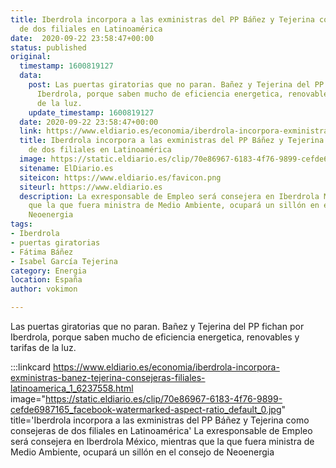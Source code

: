 ```yaml
---
title: Iberdrola incorpora a las exministras del PP Báñez y Tejerina como consejeras
  de dos filiales en Latinoamérica
date:  2020-09-22 23:58:47+00:00
status: published
original:
  timestamp: 1600819127
  data:
    post: Las puertas giratorias que no paran. Bañez y Tejerina del PP fichan por
      Iberdrola, porque saben mucho de eficiencia energetica, renovables y tarifas
      de la luz.
    update_timestamp: 1600819127
  date: 2020-09-22 23:58:47+00:00
  link: https://www.eldiario.es/economia/iberdrola-incorpora-exministras-banez-tejerina-consejeras-filiales-latinoamerica_1_6237558.html
  title: Iberdrola incorpora a las exministras del PP Báñez y Tejerina como consejeras
    de dos filiales en Latinoamérica
  image: https://static.eldiario.es/clip/70e86967-6183-4f76-9899-cefde6987165_facebook-watermarked-aspect-ratio_default_0.jpg
  sitename: ElDiario.es
  siteicon: https://www.eldiario.es/favicon.png
  siteurl: https://www.eldiario.es
  description: La exresponsable de Empleo será consejera en Iberdrola México, mientras
    que la que fuera ministra de Medio Ambiente, ocupará un sillón en el consejo de
    Neoenergia
tags:
- Iberdrola
- puertas giratorias
- Fátima Báñez
- Isabel García Tejerina
category: Energia
location: España
author: vokimon

---
```

Las puertas giratorias que no paran. Bañez y Tejerina del PP fichan por Iberdrola, porque saben mucho de eficiencia energetica, renovables y tarifas de la luz.

:::linkcard https://www.eldiario.es/economia/iberdrola-incorpora-exministras-banez-tejerina-consejeras-filiales-latinoamerica_1_6237558.html image="https://static.eldiario.es/clip/70e86967-6183-4f76-9899-cefde6987165_facebook-watermarked-aspect-ratio_default_0.jpg" title='Iberdrola incorpora a las exministras del PP Báñez y Tejerina como consejeras de dos filiales en Latinoamérica'
    La exresponsable de Empleo será consejera en Iberdrola México, mientras que la que fuera ministra de Medio Ambiente, ocupará un sillón en el consejo de Neoenergia

